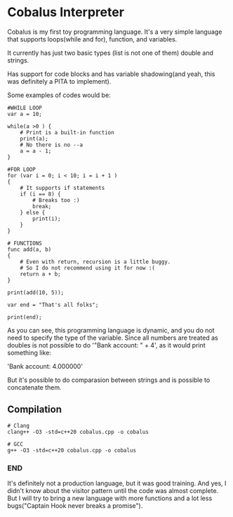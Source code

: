 # Cobalus Interpreter
Cobalus is my first toy programming language. It's a very simple language that supports loops(while and for), function, and variables.

It currently has just two basic types (list is not one of them) double and strings. 

Has support for code blocks and has variable shadowing(and yeah, this was definitely a PITA to implement).

Some examples of codes would be:

```
#WHILE LOOP
var a = 10; 

while(a >0 ) {
    # Print is a built-in function
    print(a);
    # No there is no --a
    a = a - 1;
}

#FOR LOOP
for (var i = 0; i < 10; i = i + 1 )
{
    # It supports if statements
    if (i == 8) {
        # Breaks too :)
        break;
    } else {
        print(i);
    }
}

# FUNCTIONS
func add(a, b)
{
    # Even with return, recursion is a little buggy.
    # So I do not recommend using it for now :(
    return a + b;
}

print(add(10, 5));

var end = "That's all folks";

print(end);

```

As you can see, this programming language is dynamic, and you do not need to specify the type of the variable. Since all numbers are treated as doubles is not possible to do '"Bank account: " + 4', as it would print something like:

'Bank account: 4.000000'

But it's possible to do comparasion between strings and is possible to concatenate them.

## Compilation
```
# Clang
clang++ -O3 -std=c++20 cobalus.cpp -o cobalus

# GCC
g++ -O3 -std=c++20 cobalus.cpp -o cobalus
```

### END

It's definitely not a production language, but it was good training. And yes, I didn't know about the visitor pattern until the code was almost complete. But I will try to bring a new language with more functions and a lot less bugs("Captain Hook never breaks a promise").
